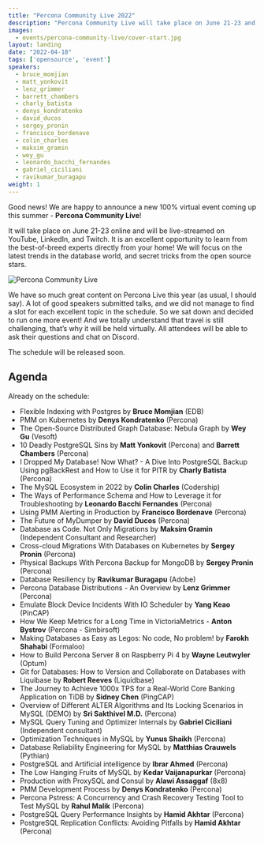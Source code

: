 ```yaml
---
title: "Percona Community Live 2022"
description: "Percona Community Live will take place on June 21-23 and will be live-streamed on YouTube, LinkedIn, and Twitch. It is an excellent opportunity to learn from the best-of-breed experts directly from your home!"
images:
  - events/percona-community-live/cover-start.jpg
layout: landing
date: "2022-04-18"
tags: ['opensource', 'event']
speakers:
  - bruce_momjian
  - matt_yonkovit
  - lenz_grimmer
  - barrett_chambers
  - charly_batista
  - denys_kondratenko
  - david_ducos
  - sergey_pronin
  - francisco_bordenave
  - colin_charles
  - maksim_gramin
  - wey_gu
  - leonardo_bacchi_fernandes
  - gabriel_ciciliani
  - ravikumar_buragapu
weight: 1
---
```


Good news! We are happy to announce a new 100% virtual event coming up this summer - **Percona Community Live**! 

It will take place on June 21-23 online and will be live-streamed on YouTube, LinkedIn, and Twitch. It is an excellent opportunity to learn from the best-of-breed experts directly from your home! We will focus on the latest trends in the database world, and secret tricks from the open source stars.

![Percona Community Live](events/percona-community-live/cover-start.jpg)

We have so much great content on Percona Live this year (as usual, I should say). A lot of good speakers submitted talks, and we did not manage to find a slot for each excellent topic in the schedule. So we sat down and decided to run one more event! And we totally understand that travel is still challenging, that’s why it will be held virtually. All attendees will be able to ask their questions and chat on Discord. 

The schedule will be released soon. 

## Agenda

Already on the schedule:

* Flexible Indexing with Postgres by **Bruce Momjian** (EDB)
* PMM on Kubernetes by **Denys Kondratenko** (Percona)
* The Open-Source Distributed Graph Database: Nebula Graph by **Wey Gu** (Vesoft)
* 10 Deadly PostgreSQL Sins by **Matt Yonkovit** (Percona) and **Barrett Chambers** (Percona)
* I Dropped My Database! Now What? - A Dive Into PostgreSQL Backup Using pgBackRest and How to Use it for PITR by **Charly Batista** (Percona)
* The MySQL Ecosystem in 2022 by **Colin Charles** (Codership)
* The Ways of Performance Schema and How to Leverage it for Troubleshooting by **Leonardo Bacchi Fernandes** (Percona)
* Using PMM Alerting in Production by **Francisco Bordenave** (Percona)
* The Future of MyDumper by **David Ducos** (Percona)
* Database as Code. Not Only Migrations by **Maksim Gramin** (Independent Consultant and Researcher)
* Cross-cloud Migrations With Databases on Kubernetes by **Sergey Pronin** (Percona)
* Physical Backups With Percona Backup for MongoDB by **Sergey Pronin** (Percona)
* Database Resiliency by **Ravikumar Buragapu** (Adobe) 
* Percona Database Distributions - An Overview by **Lenz Grimmer** (Percona)
* Emulate Block Device Incidents With IO Scheduler by **Yang Keao** (PinCAP)
* How We Keep Metrics for a Long Time in VictoriaMetrics - **Anton Bystrov** (Percona - Simbirsoft)
* Making Databases as Easy as Legos: No code, No problem! by **Farokh Shahabi** (Formaloo)
* How to Build Percona Server 8 on Raspberry Pi 4 by **Wayne Leutwyler** (Optum)
* Git for Databases: How to Version and Collaborate on Databases with Liquibase by **Robert Reeves** (Liquidbase)
* The Journey to Achieve 1000x TPS for a Real-World Core Banking Application on TiDB by **Sidney Chen** (PingCAP)
* Overview of Different ALTER Algorithms and Its Locking Scenarios in MySQL (DEMO) by **Sri Sakthivel M.D.** (Percona)
* MySQL Query Tuning and Optimizer Internals by **Gabriel Ciciliani** (Independent consultant)
* Optimization Techniques in MySQL by **Yunus Shaikh** (Percona)
* Database Reliability Engineering for MySQL by **Matthias Crauwels** (Pythian)
* PostgreSQL and Artificial intelligence by **Ibrar Ahmed** (Percona)
* The Low Hanging Fruits of MySQL by **Kedar Vaijanapurkar** (Percona)
* Production with ProxySQL and Consul by **Alawi Assaggaf** (8x8)
* PMM Development Process by **Denys Kondratenko** (Percona)
* Percona Pstress: A Concurrency and Crash Recovery Testing Tool to Test MySQL by **Rahul Malik** (Percona)
* PostgreSQL Query Performance Insights by **Hamid Akhtar** (Percona)
* PostgreSQL Replication Conflicts: Avoiding Pitfalls by **Hamid Akhtar** (Percona)

